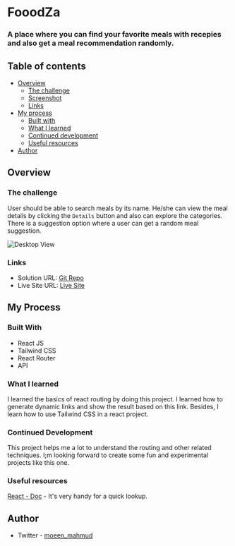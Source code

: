 # FooodZa

### A place where you can find your favorite meals with recepies and also get a meal recommendation randomly.

## Table of contents

- [Overview](#overview)
  - [The challenge](#the-challenge)
  - [Screenshot](#screenshot)
  - [Links](#links)
- [My process](#my-process)
  - [Built with](#built-with)
  - [What I learned](#what-i-learned)
  - [Continued development](#continued-development)
  - [Useful resources](#useful-resources)
- [Author](#author)

## Overview

### The challenge

User should be able to search meals by its name. He/she can view the meal details by clicking the `Details` button and also can explore the categories. There is a suggestion option where a user can get a random meal suggestion.

![Desktop View](./project-shot/fooodza.gif)

### Links

- Solution URL: [Git Repo](https://github.com/moeen-mahmud/restaurant-app)
- Live Site URL: [Live Site](https://restaurant-app-weld.vercel.app)

## My Process

### Built With

- React JS
- Tailwind CSS
- React Router
- API

### What I learned

I learned the basics of react routing by doing this project. I learned how to generate dynamic links and show the result based on this link. Besides, I learn how to use Tailwind CSS in a react project.

### Continued Development

This project helps me a lot to understand the routing and other related techniques. I;m looking forward to create some fun and experimental projects like this one.

### Useful resources

[React - Doc](https://reactjs.org/docs/getting-started.html) - It's very handy for a quick lookup.

## Author

- Twitter - [moeen_mahmud](https://twitter.com/moeen_mahmud)
